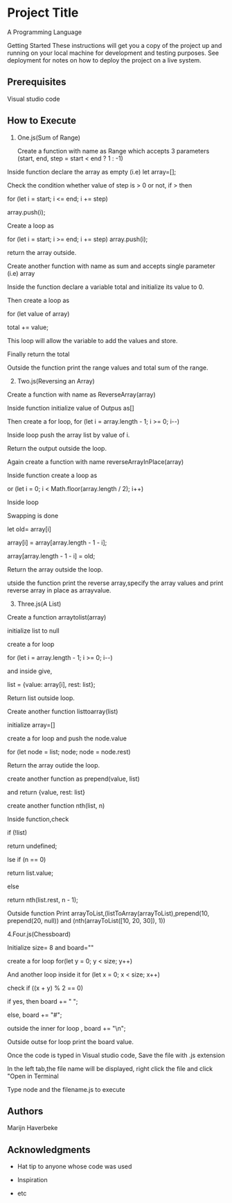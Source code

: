 # Project Title

A Programming Language

Getting Started These instructions will get you a copy of the project up and running on your local machine for development and testing purposes. See deployment for notes on how to deploy the project on a live system.

## Prerequisites

Visual studio code

## How to Execute

1.  One.js(Sum of Range)

     Create a function with name as Range which accepts 3 parameters (start, end, step = start < end ? 1 : -1) 
  
  Inside function declare the array as empty (i.e) let array=[];
  
  Check the condition whether value of step is > 0 or not, if > then 
  
  for (let i = start; i <= end; i += step) 
      
  array.push(i);
 
 Create a loop as
 
 for (let i = start; i >= end; i += step) array.push(i);
 
 return the array outside.
    
    
  Create another function with name as sum and accepts single parameter   (i.e) array
  
  Inside the function declare a variable total and initialize its value to 0.
  
  Then create a loop as 
  
  for (let value of array) 
      
  total += value;
  
  This loop will allow the variable to add the values and store.
     
  Finally return the total
     
  Outside the function print the range values and total sum of the range.
     
2. Two.js(Reversing an Array)

  Create a function with name as ReverseArray(array)
  
  Inside function initialize value of Outpus as[]
  
  Then create a for loop, for (let i = array.length - 1; i >= 0; i--)
  
  Inside loop push the array list by value of i.
  
  Return the output outside the loop.
  
  Again create a function with name reverseArrayInPlace(array)
  
  Inside function create a loop as
  
  or (let i = 0; i < Math.floor(array.length / 2); i++)
  
  Inside loop 
  
  Swapping is done
  
  let old= array[i]
  
  array[i] = array[array.length - 1 - i];
     
  array[array.length - 1 - i] = old;
  
  Return the array outside the loop.
  
  utside the function print the reverse array,specify the array values and print reverse array in place as arrayvalue.
  
3. Three.js(A List)

Create a function arraytolist(array)

initialize list to null

create a for loop

for (let i = array.length - 1; i >= 0; i--) 

and inside give,

list = {value: array[i], rest: list};

Return list outside loop.

Create another function listtoarray(list)

initialize array=[]

create a for loop and push the node.value

for (let node = list; node; node = node.rest) 

Return the array outide the loop.

create another function as prepend(value, list)

and return {value, rest: list}

create another function nth(list, n)

Inside function,check

if (!list) 

return undefined;

lse if (n == 0) 

return list.value;

else 

return nth(list.rest, n - 1);

Outside function Print arrayToList,(listToArray(arrayToList),prepend(10, prepend(20, null)) and (nth(arrayToList([10, 20, 30]), 1))

4.Four.js(Chessboard)

Initialize size= 8 and board=""

create a for loop for(let y = 0; y < size; y++)

And another loop inside it for (let x = 0; x < size; x++)

check if ((x + y) % 2 == 0)

if yes, then board += " ";

else, board += "#";

outside the inner for loop , board += "\n";

Outside outse for loop print the board value.

Once the code is typed in Visual studio code, Save the file with .js extension

In the left tab,the file name will be displayed, right click the file and click "Open in Terminal

Type node and the filename.js to execute

## Authors

Marijn Haverbeke


## Acknowledgments 

* Hat tip to anyone whose code was used 

* Inspiration 

* etc
